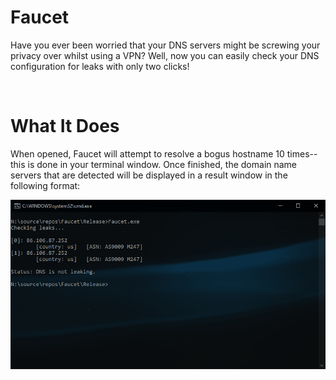 # Faucet
Have you ever been worried that your DNS servers might be screwing your privacy over whilst using a VPN? Well, now you can easily check your DNS configuration for leaks with only two clicks!

<br/>

# What It Does
When opened, Faucet will attempt to resolve a bogus hostname 10 times--this is done in your terminal window. Once finished, the domain name servers that are detected will be displayed in a result window in the following format:

<img src="images/image.png">
